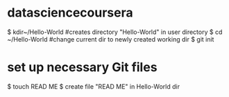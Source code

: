 datasciencecoursera
===================
$ kdir~/Hello-World
#creates directory "Hello-World" in user directory
$ cd ~/Hello-World
#change current dir to newly created working dir
$ git init
# set up necessary Git files
$ touch READ ME
$ create file "READ ME" in Hello-World dir


